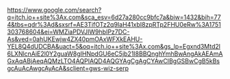 https://www.google.com/search?q=itch.io++site%3Ax.com&sca_esv=6d27a280cc9bfc7a&biw=1432&bih=774&tbs=qdr%3Ad&sxsrf=AE3TifOTz2q9IaH41xbI8zpRTp2FHU0eRw%3A1751303768604&ei=WMZiaPDVJIW9hbIPz7DC-As&ved=0ahUKEwjw4ZX40pmOAxWFXkEAHU-YEL8Q4dUDCBA&uact=5&oq=itch.io++site%3Ax.com&gs_lp=Egxnd3Mtd2l6LXNlcnAiE2l0Y2guaW8gIHNpdGU6eC5jb21I8BBQnghYmhBwAngAkAEAmAGxAqABjAeqAQMzLTO4AQPIAQD4AQGYAgCgAgCYAwCIBgGSBwCgB5kBsgcAuAcAwgcAyAcA&sclient=gws-wiz-serp

